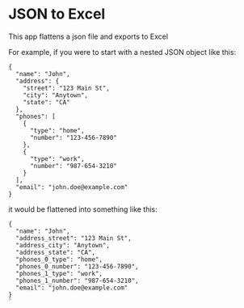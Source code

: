 # JSON to Excel
This app flattens a json file and exports to Excel

For example, if you were to start with a nested JSON object like this:

```
{
  "name": "John",
  "address": {
    "street": "123 Main St",
    "city": "Anytown",
    "state": "CA"
  },
  "phones": [
    {
      "type": "home",
      "number": "123-456-7890"
    },
    {
      "type": "work",
      "number": "987-654-3210"
    }
  ],
  "email": "john.doe@example.com"
}
```
it would be flattened into something like this:

```
{
  "name": "John",
  "address_street": "123 Main St",
  "address_city": "Anytown",
  "address_state": "CA",
  "phones_0_type": "home",
  "phones_0_number": "123-456-7890",
  "phones_1_type": "work",
  "phones_1_number": "987-654-3210",
  "email": "john.doe@example.com"
}
`
